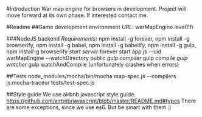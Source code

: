 #Introduction
War map engine for browsers in development. Project will move forward at its own phase. If interested contact me.

#Readme
##Game development environment
*URL*: warMapEngine.level7.fi

###NodeJS backend
*Requirements*: npm install -g forever, npm install -g browserify, npm install -g babel, npm install -g babelify, npm install -g gulp, npm install-g browserify
*start server* forever start app.js --uid warMapEngine --watchDirectory public
*gulp compiler* gulp compile
*gulp watcher* gulp watchAndCompile (unfortunately crashes when errors)

##Tests
node_modules/mocha/bin/mocha map-spec.js --compilers js:mocha-traceur tests/test-spec.js

##Style guide
We use airbnb javascript style guide.
https://github.com/airbnb/javascript/blob/master/README.md#types
There are some exceptions, since we use es6. But be smart with them :)
